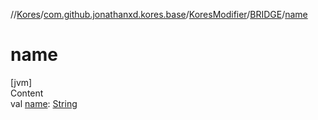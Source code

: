 //[Kores](../../../index.md)/[com.github.jonathanxd.kores.base](../../index.md)/[KoresModifier](../index.md)/[BRIDGE](index.md)/[name](name.md)



# name  
[jvm]  
Content  
val [name](name.md): [String](https://kotlinlang.org/api/latest/jvm/stdlib/kotlin/-string/index.html)  




